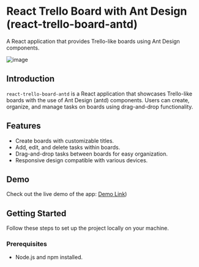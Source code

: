 # React Trello Board with Ant Design (react-trello-board-antd)

A React application that provides Trello-like boards using Ant Design components.

![image](https://github.com/ThanhZung179/react-trello-board-antd/assets/124230412/597d0a8a-8736-429f-baef-06622278ce51)

## Introduction

`react-trello-board-antd` is a React application that showcases Trello-like boards with the use of Ant Design (antd) components. Users can create, organize, and manage tasks on boards using drag-and-drop functionality.

## Features

- Create boards with customizable titles.
- Add, edit, and delete tasks within boards.
- Drag-and-drop tasks between boards for easy organization.
- Responsive design compatible with various devices.

## Demo

Check out the live demo of the app: [Demo Link](https://react-trello-board-antd.vercel.app/))

## Getting Started

Follow these steps to set up the project locally on your machine.

### Prerequisites

- Node.js and npm installed.


